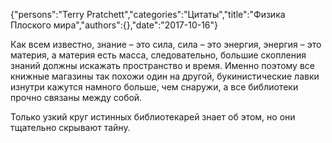 {"persons":"Terry Pratchett","categories":"Цитаты","title":"Физика Плоского мира","authors":{},"date":"2017-10-16"}

Как всем известно, знание – это сила, сила – это энергия, энергия – это материя, а материя есть масса, следовательно, большие скопления знаний должны искажать пространство и время. Именно поэтому все книжные магазины так похожи один на другой, букинистические лавки изнутри кажутся намного больше, чем снаружи, а все библиотеки прочно связаны между собой.

Только узкий круг истинных библиотекарей знает об этом, но они тщательно скрывают тайну.
